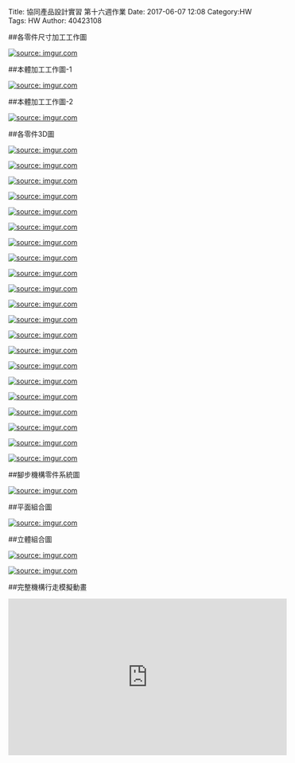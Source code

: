 Title: 協同產品設計實習 第十六週作業
Date: 2017-06-07 12:08
Category:HW
Tags: HW
Author: 40423108



<!-- PELICAN_END_SUMMARY -->


##各零件尺寸加工工作圖

<a href="http://imgur.com/IGiTm4t"><img src="http://i.imgur.com/IGiTm4t.jpg" title="source: imgur.com" /></a>

##本體加工工作圖-1

<a href="http://imgur.com/RkWATiv"><img src="http://i.imgur.com/RkWATiv.jpg" title="source: imgur.com" /></a>

##本體加工工作圖-2


<a href="http://imgur.com/c7FROXw"><img src="http://i.imgur.com/c7FROXw.jpg" title="source: imgur.com" /></a>

##各零件3D圖

<a href="http://imgur.com/NkQABEW"><img src="http://i.imgur.com/NkQABEW.png" title="source: imgur.com" /></a>

<a href="http://imgur.com/1SZcjYK"><img src="http://i.imgur.com/1SZcjYK.png" title="source: imgur.com" /></a>

<a href="http://imgur.com/mfOPi45"><img src="http://i.imgur.com/mfOPi45.png" title="source: imgur.com" /></a>

<a href="http://imgur.com/5wa1yx1"><img src="http://i.imgur.com/5wa1yx1.png" title="source: imgur.com" /></a>

<a href="http://imgur.com/rDVq3BD"><img src="http://i.imgur.com/rDVq3BD.png" title="source: imgur.com" /></a>

<a href="http://imgur.com/8IFMabH"><img src="http://i.imgur.com/8IFMabH.png" title="source: imgur.com" /></a>

<a href="http://imgur.com/NTkW8IP"><img src="http://i.imgur.com/NTkW8IP.png" title="source: imgur.com" /></a>

<a href="http://imgur.com/7fGmdVU"><img src="http://i.imgur.com/7fGmdVU.png" title="source: imgur.com" /></a>

<a href="http://imgur.com/OtjyZsu"><img src="http://i.imgur.com/OtjyZsu.png" title="source: imgur.com" /></a>

<a href="http://imgur.com/lLKmEXS"><img src="http://i.imgur.com/lLKmEXS.png" title="source: imgur.com" /></a>

<a href="http://imgur.com/AVyIHnf"><img src="http://i.imgur.com/AVyIHnf.png" title="source: imgur.com" /></a>

<a href="http://imgur.com/vTH7q9e"><img src="http://i.imgur.com/vTH7q9e.png" title="source: imgur.com" /></a>

<a href="http://imgur.com/PWPpCmx"><img src="http://i.imgur.com/PWPpCmx.png" title="source: imgur.com" /></a>

<a href="http://imgur.com/pcA5j2L"><img src="http://i.imgur.com/pcA5j2L.png" title="source: imgur.com" /></a>

<a href="http://imgur.com/maVAf5V"><img src="http://i.imgur.com/maVAf5V.png" title="source: imgur.com" /></a>

<a href="http://imgur.com/KWGJOdW"><img src="http://i.imgur.com/KWGJOdW.png" title="source: imgur.com" /></a>

<a href="http://imgur.com/D4cIQfI"><img src="http://i.imgur.com/D4cIQfI.png" title="source: imgur.com" /></a>

<a href="http://imgur.com/IxVrtM7"><img src="http://i.imgur.com/IxVrtM7.png" title="source: imgur.com" /></a>

<a href="http://imgur.com/GxXC8mj"><img src="http://i.imgur.com/GxXC8mj.png" title="source: imgur.com" /></a>

<a href="http://imgur.com/Gk2AQR6"><img src="http://i.imgur.com/Gk2AQR6.png" title="source: imgur.com" /></a>

<a href="http://imgur.com/mm0nYOI"><img src="http://i.imgur.com/mm0nYOI.png" title="source: imgur.com" /></a>

##腳步機構零件系統圖

<a href="http://imgur.com/vEkT0XO"><img src="http://i.imgur.com/vEkT0XO.jpg" title="source: imgur.com" /></a>

##平面組合圖

<a href="http://imgur.com/Hpan4WQ"><img src="http://i.imgur.com/Hpan4WQ.jpg" title="source: imgur.com" /></a>

##立體組合圖

<a href="http://imgur.com/2Nivqe8"><img src="http://i.imgur.com/2Nivqe8.png" title="source: imgur.com" /></a>

<a href="http://imgur.com/2Nivqe8"><img src="http://i.imgur.com/2Nivqe8.png" title="source: imgur.com" /></a>

##完整機構行走模擬動畫

<iframe width="560" height="315" src="https://www.youtube.com/embed/3Vov5Va_5Ug" frameborder="0" allowfullscreen></iframe>

